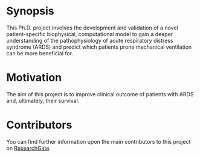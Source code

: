 # Synopsis

This Ph.D. project involves the development and validation of a novel patient-specific biophysical, computational model to gain a deeper understanding of the pathophysiology of acute respiratory distress syndrome (ARDS) and predict which patients prone mechanical ventilation can be more beneficial for. 

# Motivation

The aim of this project is to improve clinical outcome of patients with ARDS and, ultimately, their survival.

# Contributors

You can find further information upon the main contributors to this project on [ResearchGate](https://goo.gl/inVaSL).
